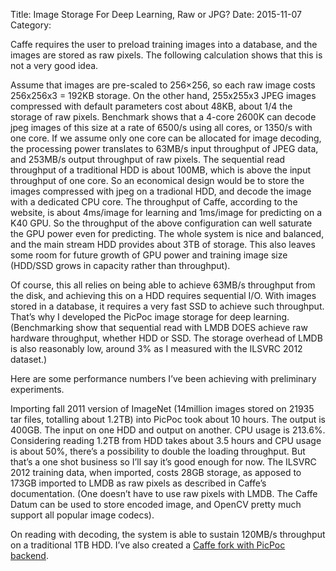 Title: Image Storage For Deep Learning, Raw or JPG?
Date: 2015-11-07
Category: 

Caffe requires the user to preload training images into a database, and the
images are stored as raw pixels. The following calculation shows that this is
not a very good idea.

Assume that images are pre-scaled to 256×256, so each raw image costs 256x256x3
= 192KB storage. On the other hand, 255x255x3 JPEG images compressed with
default parameters cost about 48KB, about 1/4 the storage of raw pixels.
Benchmark shows that a 4-core 2600K can decode jpeg images of this size at a
rate of 6500/s using all cores, or 1350/s with one core. If we assume only one
core can be allocated for image decoding, the processing power translates to
63MB/s input throughput of JPEG data, and 253MB/s output throughput of raw
pixels. The sequential read throughput of a traditional HDD is about 100MB,
which is above the input throughput of one core. So an economical design would
be to store the images compressed with jpeg on a tradional HDD, and decode the
image with a dedicated CPU core. The throughput of Caffe, according to the
website, is about 4ms/image for learning and 1ms/image for predicting on a K40
GPU. So the throughput of the above configuration can well saturate the GPU
power even for predicting. The whole system is nice and balanced, and the main
stream HDD provides about 3TB of storage. This also leaves some room for future
growth of GPU power and training image size (HDD/SSD grows in capacity rather
than throughput).

Of course, this all relies on being able to achieve 63MB/s throughput from the
disk, and achieving this on a HDD requires sequential I/O. With images stored
in a database, it requires a very fast SSD to achieve such throughput. That’s
why I developed the PicPoc image storage for deep learning.(Benchmarking show
that sequential read with LMDB DOES achieve raw hardware throughput, whether
HDD or SSD. The storage overhead of LMDB is also reasonably low, around 3% as I
measured with the ILSVRC 2012 dataset.)

Here are some performance numbers I’ve been achieving with preliminary
experiments.

Importing fall 2011 version of ImageNet (14million images stored on 21935 tar
files, totalling about 1.2TB) into PicPoc took about 10 hours. The output is
400GB. The input on one HDD and output on another. CPU usage is 213.6%.
Considering reading 1.2TB from HDD takes about 3.5 hours and CPU usage is about
50%, there’s a possibility to double the loading throughput. But that’s a one
shot business so I’ll say it’s good enough for now. The ILSVRC 2012 training
data, when imported, costs 28GB storage, as apposed to 173GB imported to LMDB
as raw pixels as described in Caffe’s documentation. (One doesn’t have to use
raw pixels with LMDB. The Caffe Datum can be used to store encoded image, and
OpenCV pretty much support all popular image codecs).

On reading with decoding, the system is able to sustain 120MB/s throughput on a
traditional 1TB HDD. I’ve also created a [Caffe fork with PicPoc backend](https://github.com/aaalgo/caffe-picpoc).


